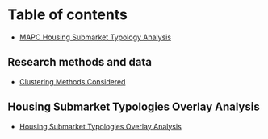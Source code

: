 # Table of contents

* [MAPC Housing Submarket Typology Analysis](README.md)

## Research methods and data

* [Clustering Methods Considered](research-methods-and-data/other-clustering-methods-considered.md)

## Housing Submarket Typologies Overlay Analysis <a id="housing-submarket-typologies-overlay-analysis-1"></a>

* [Housing Submarket Typologies Overlay Analysis](housing-submarket-typologies-overlay-analysis-1/housing-submarket-typologies-overlay-analysis.md)

